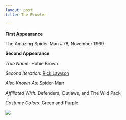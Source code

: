 ```yaml
---
layout: post
title: The Prowler

---
```


**First Appearance**

The Amazing Spider-Man #78, November 1969

**Second Appearance**

*True Name:* Hobie Brown

*Second Iteration:*  <a href="http://comicfirsts.com/2016/01/14/rick-lawson/">Rick Lawson</a>

*Also Known As:*  Spider-Man

*Affiliated With:*  Defenders, Outlaws, and The Wild Pack

*Costume Colors:*  Green and Purple

<img src="http://comicfirsts.com/images/marvel/the-amazing-spider-man-78.jpg">
